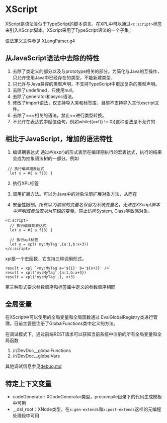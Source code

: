 # XScript

XScript是语法类似于TypeScript的脚本语言。在XPL中可以通过`<c:script>`标签来引入XScript脚本。XScript采用了TypeScript语法的一个子集。

语法定义文件参见 [XLangParser.g4](https://gitee.com/canonical-entropy/nop-entropy/blob/master/nop-xlang/model/antlr/XLangParser.g4)

## 从JavaScript语法中去除的特性

1. 去除了类定义的部分以及与prototype相关的部分。为简化与Java的互操作，只允许使用Java中已经存在的类型，不能新建类型.
2. 只允许与Java兼容的类型声明，不支持TypeScript中更加复杂的类型声明。
3. 去除了undefined，只使用null。
4. 去除了generator和async语法。
5. 修改了import语法，仅支持导入类和标签库，目前不支持导入其他xscript文件。
6. 去除了===相关的语法，禁止==进行类型转换。
7. 不允许在表达式中赋值语句，例如while((x=f() != 0))这种语法是不允许的


## 相比于JavaScript，增加的语法特性

1. 编译期表达式
通过#{expr}的形式表示在编译期执行的宏表达式，执行的结果会成为抽象语法树的一部分。例如
```xlang
 // 执行编译期表达式
  let x = #{ a.f(3) }
```

2. 执行XPL标签


3. 调用扩展方法。可以为Java中的对象注册扩展对象方法，从而在
4. 安全性限制。所有以$为前缀的变量名保留为系统变量名，无法在XScript脚本中声明或者设置以$为前缀的变量。禁止访问System, Class等敏感对象。

````
<c:script>
  // 执行编译期表达式
  let x = #{ a.f(3) }

  // 执行xpl标签
  let y = xpl('my:MyTag',{a:1,b:x+3))
</c:script>
````

xpl是一个宏函数，它支持三种调用形式。

````
result = xpl `<my:MyTag a='${1}' b='${x+3}' />`
result = xpl('my:MyTag',{a:1,b:x+3})
result = xpl('my:MyTag',1, x+3)
````
第三种形式要求参数顺序和标签库中定义的参数顺序相同

## 全局变量
在XScript中可以使用的全局变量和全局函数通过 EvalGlobalRegistry类进行管理。目前主要是注册了GlobalFunctions类中定义的方法。

在调试模式下，通过前端REST请求可以获知当前系统中注册的所有全局变量和全局函数
1. /r/DevDoc__globalFunctions
2. /r/DevDoc__globalVars

其他调试信息参见[debug.md](../debug.md)

## 特定上下文变量
* codeGenerator: XCodeGenerator类型，precompile目录下的代码生成模板中可用
* __dsl_root：XNode类型，在`x:gen-extends`和`x:post-extends`这样的元编程处理段中可用